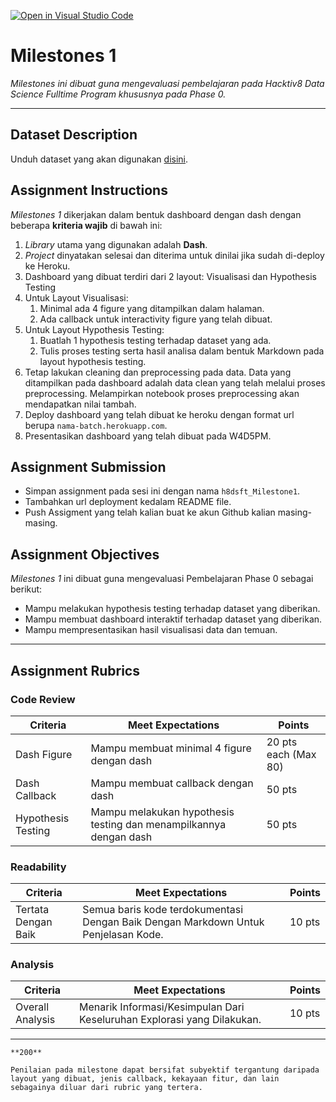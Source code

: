 [![Open in Visual Studio Code](https://classroom.github.com/assets/open-in-vscode-f059dc9a6f8d3a56e377f745f24479a46679e63a5d9fe6f495e02850cd0d8118.svg)](https://classroom.github.com/online_ide?assignment_repo_id=6685277&assignment_repo_type=AssignmentRepo)
# Milestones 1

_Milestones ini dibuat guna mengevaluasi pembelajaran pada Hacktiv8 Data Science Fulltime Program khususnya pada Phase 0._

---

## Dataset Description

Unduh dataset yang akan digunakan [disini](https://www.kaggle.com/aungpyaeap/supermarket-sales).

## Assignment Instructions

*Milestones 1* dikerjakan dalam bentuk dashboard dengan dash dengan beberapa **kriteria wajib** di bawah ini:

1. *Library* utama yang digunakan adalah **Dash**.
2. *Project* dinyatakan selesai dan diterima untuk dinilai jika sudah di-deploy ke Heroku.
3. Dashboard yang dibuat terdiri dari 2 layout: Visualisasi dan Hypothesis Testing
4. Untuk Layout Visualisasi:
   1. Minimal ada 4 figure yang ditampilkan dalam halaman.
   2. Ada callback untuk interactivity figure yang telah dibuat.
5. Untuk Layout Hypothesis Testing:
   1. Buatlah 1 hypothesis testing terhadap dataset yang ada.
   2. Tulis proses testing serta hasil analisa dalam bentuk Markdown pada layout hypothesis testing.
6. Tetap lakukan cleaning dan preprocessing pada data. Data yang ditampilkan pada dashboard adalah data clean yang telah melalui proses preprocessing. Melampirkan notebook proses preprocessing akan mendapatkan nilai tambah.
7. Deploy dashboard yang telah dibuat ke heroku dengan format url berupa `nama-batch.herokuapp.com`.
8. Presentasikan dashboard yang telah dibuat pada W4D5PM.

## Assignment Submission

- Simpan assignment pada sesi ini dengan nama `h8dsft_Milestone1`.
- Tambahkan url deployment kedalam README file.
- Push Assigment yang telah kalian buat ke akun Github kalian masing-masing.

## Assignment Objectives

*Milestones 1* ini dibuat guna mengevaluasi Pembelajaran Phase 0 sebagai berikut:

- Mampu melakukan hypothesis testing terhadap dataset yang diberikan.
- Mampu membuat dashboard interaktif terhadap dataset yang diberikan.
- Mampu mempresentasikan hasil visualisasi data dan temuan.

---

## Assignment Rubrics

### Code Review

|Criteria|Meet Expectations|Points|
|--- |--- |--- |
|Dash Figure|Mampu membuat minimal 4 figure dengan dash| 20 pts each (Max 80) |
|Dash Callback|Mampu membuat callback dengan dash| 50 pts |
|Hypothesis Testing|Mampu melakukan hypothesis testing dan menampilkannya dengan dash| 50 pts |

### Readability

|Criteria|Meet Expectations|Points|
|--- |--- |--- |
|Tertata Dengan Baik|Semua baris kode terdokumentasi Dengan Baik Dengan Markdown Untuk Penjelasan Kode.| 10 pts |

### Analysis

|Criteria|Meet Expectations|Points|
|--- |--- |--- |
|Overall Analysis|Menarik Informasi/Kesimpulan Dari Keseluruhan Explorasi yang Dilakukan.| 10 pts |

---

```{admonition} Total Points
**200**
```

```{tip}
Penilaian pada milestone dapat bersifat subyektif tergantung daripada layout yang dibuat, jenis callback, kekayaan fitur, dan lain sebagainya diluar dari rubric yang tertera.
```
